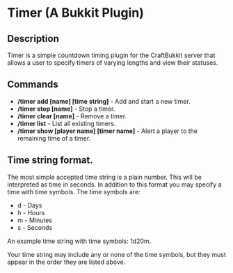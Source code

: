 # Timer (A Bukkit Plugin)
## Description
Timer is a simple countdown timing plugin for the CraftBukkit server that allows a user to specify timers of varying lengths and view their statuses.
## Commands
* **/timer add [name] [time string]** - Add and start a new timer.
* **/timer stop [name]** - Stop a timer.
* **/timer clear [name]** - Remove a timer.
* **/timer list** - List all existing timers.
* **/timer show [player name] [timer name]** - Alert a player to the remaining time of a timer.
## Time string format.
The most simple accepted time string is a plain number. This will be interpreted as time in seconds. In addition to this format you may specify a time with time symbols. The time symbols are:
* d - Days
* h - Hours
* m - Minutes
* s - Seconds

An example time string with time symbols: 1d20m.

Your time string may include any or none of the time symbols, but they must appear in the order they are listed above.
